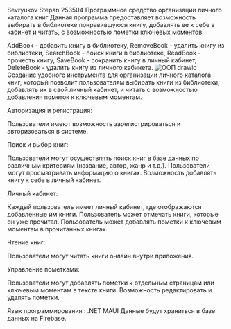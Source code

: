 Sevryukov Stepan 253504
Программное средство организации личного каталога книг
Данная программа предоставляет возможность выбирать в библиотеке понравившуюся книгу, добавлять ее к себе в кабинет и читать, с возможностью пометки ключевых моментов.

AddBook - добавить книгу в библиотеку, RemoveBook - удалить книгу из библиотеки, SearchBook - поиск книги в библиотеке, ReadBook - прочесть книгу, SaveBook - сохранить книгу в личный кабинет, DeleteBook - удалить книгу из личного кабинета.
![ООП drawio](https://github.com/auumeiss/OOP_KURS/assets/159965679/199fc25c-832e-42f4-9c22-f10127e6537a)
Создание удобного инструмента для организации личного каталога книг, который позволит пользователям выбирать книги из библиотеки, добавлять их в свой личный кабинет, и читать с возможностью добавления пометок к ключевым моментам.

Авторизация и регистрация:

Пользователи имеют возможность зарегистрироваться и авторизоваться в системе.

Поиск и выбор книг:

Пользователи могут осуществлять поиск книг в базе данных по различным критериям (название, автор, жанр и т.д.).
Пользователи могут просматривать информацию о книгах.
Возможность добавлять книгу к себе в личный кабинет.

Личный кабинет:

Каждый пользователь имеет личный кабинет, где отображаются добавленные им книги.
Пользователь может отмечать книги, которые он уже прочитал.
Пользователь может добавлять пометки к ключевым моментам в прочитанных книгах.

Чтение книг:

Пользователи могут читать книги онлайн внутри приложения.

Управление пометками:

Пользователи могут добавлять пометки к отдельным страницам или ключевым моментам в тексте книги.
Возможность редактировать и удалять пометки.

Язык программирования : .NET MAUI
Данные будут храниться в базе данных на Firebase.

